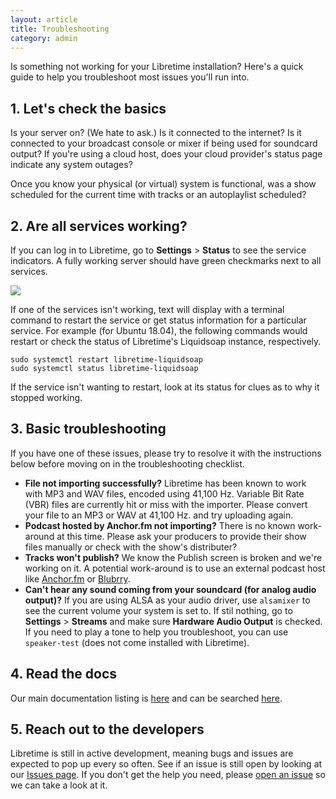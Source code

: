 ```yaml
---
layout: article
title: Troubleshooting
category: admin
---
```


Is something not working for your Libretime installation? Here's a quick guide to help you 
troubleshoot most issues you'll run into.

## 1. Let's check the basics

Is your server on? (We hate to ask.) Is it connected to the internet? Is it connected to your
broadcast console or mixer if being used for soundcard output? If you're using a cloud host, 
does your cloud provider's status page indicate any system outages?

Once you know your physical (or virtual) system is functional, was a show scheduled for the 
current time with tracks or an autoplaylist scheduled?

## 2. Are all services working?

If you can log in to Libretime, go to **Settings** > **Status** to see the service indicators.
A fully working server should have green checkmarks next to all services.

![](/img/Screenshot521-System_status_240.png)

If one of the services isn't working, text will display with a terminal command to restart the service 
or get status information for a particular service. For example (for Ubuntu 18.04), the following 
commands would restart or check the status of Libretime's Liquidsoap instance, respectively.

```
sudo systemctl restart libretime-liquidsoap
sudo systemctl status libretime-liquidsoap
```

If the service isn't wanting to restart, look at its status for clues as to why it stopped working.

## 3. Basic troubleshooting

If you have one of these issues, please try to resolve it with the instructions below before moving on in the 
troubleshooting checklist.

- **File not importing successfully?** Libretime has been known to work with MP3 and WAV files, encoded using 41,100 Hz. Variable Bit Rate (VBR) files are currently hit or miss with the importer. Please convert your file to an MP3 or WAV at 41,100 Hz. and try uploading again.
- **Podcast hosted by Anchor.fm not importing?** There is no known work-around at this time. Please ask your producers to provide their show files manually or check with the show's distributer?
- **Tracks won't publish?** We know the Publish screen is broken and we're working on it. A potential work-around is to use an external podcast host like [Anchor.fm](https://www.anchor.fm) or [Blubrry](https://blubrry.com/).
- **Can't hear any sound coming from your soundcard (for analog audio output)?** If you are using ALSA as your audio driver, use `alsamixer` to see the current volume your system is set to. If stil nothing, go to **Settings** > **Streams** and make sure **Hardware Audio Output** is checked. If you need to play a tone to help you troubleshoot, you can use `speaker-test` (does not come installed with Libretime).

## 4. Read the docs

Our main documentation listing is [here](/docs) and can be searched [here](/search).

## 5. Reach out to the developers

Libretime is still in active development, meaning bugs and issues are expected to pop up every so often. 
See if an issue is still open by looking at our [Issues page](https://github.com/LibreTime/libretime/issues). 
If you don't get the help you need, please [open an issue](https://github.com/LibreTime/libretime/issues/new/choose) 
so we can take a look at it.
